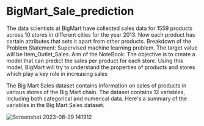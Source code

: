 # BigMart_Sale_prediction
The data scientists at BigMart have collected sales data for 1559 products across 10 stores in different cities for the year 2013. Now each product has certain attributes that sets it apart from other products.
Breakdown of the Problem Statement:
Supervised machine learning problem.
The target value will be Item_Outlet_Sales.
Aim of the NoteBook:
The objective is to create a model that can predict the sales per product for each store. Using this model, BigMart will try to understand the properties of products and stores which play a key role in increasing sales

The Big Mart Sales dataset contains information on sales of products in various stores of the Big Mart chain. The dataset contains 12 variables, including both categorical and numerical data. Here's a summary of the variables in the Big Mart Sales dataset.


![Screenshot 2023-08-29 141912](https://github.com/Farrukh-Maruf/BigMart_Sale_prediction/assets/115053478/2a79b609-595d-45f2-a41b-4385f6d9e9b5)
